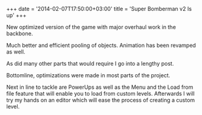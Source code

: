 +++
date = '2014-02-07T17:50:00+03:00'
title = 'Super Bomberman v2 Is up'
+++

New optimized version of the game with major overhaul work in the backbone.

Much better and efficient pooling of objects. Animation has been revamped as well.

As did many other parts that would require I go into a lengthy post.

Bottomline, optimizations were made in most parts of the project.

Next in line to tackle are PowerUps as well as the Menu and the Load from file feature that will enable you to load from custom levels. Afterwards I will try my hands on an editor which will ease the process of creating a custom level.
